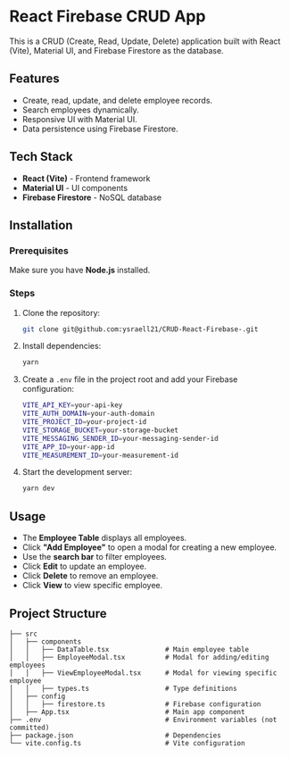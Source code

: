 # React Firebase CRUD App

This is a CRUD (Create, Read, Update, Delete) application built with React (Vite), Material UI, and Firebase Firestore as the database.

## Features

- Create, read, update, and delete employee records.
- Search employees dynamically.
- Responsive UI with Material UI.
- Data persistence using Firebase Firestore.

## Tech Stack

- **React (Vite)** - Frontend framework
- **Material UI** - UI components
- **Firebase Firestore** - NoSQL database

## Installation

### Prerequisites

Make sure you have **Node.js** installed.

### Steps

1. Clone the repository:

   ```sh
   git clone git@github.com:ysraell21/CRUD-React-Firebase-.git
   ```

2. Install dependencies:

   ```sh
   yarn
   ```

3. Create a `.env` file in the project root and add your Firebase configuration:

   ```sh
   VITE_API_KEY=your-api-key
   VITE_AUTH_DOMAIN=your-auth-domain
   VITE_PROJECT_ID=your-project-id
   VITE_STORAGE_BUCKET=your-storage-bucket
   VITE_MESSAGING_SENDER_ID=your-messaging-sender-id
   VITE_APP_ID=your-app-id
   VITE_MEASUREMENT_ID=your-measurement-id
   ```

4. Start the development server:

   ```sh
   yarn dev
   ```

## Usage

- The **Employee Table** displays all employees.
- Click **"Add Employee"** to open a modal for creating a new employee.
- Use the **search bar** to filter employees.
- Click **Edit** to update an employee.
- Click **Delete** to remove an employee.
- Click **View** to view specific employee.

## Project Structure

```
├── src
│   ├── components
│   │   ├── DataTable.tsx              # Main employee table
│   │   ├── EmployeeModal.tsx          # Modal for adding/editing employees
│   │   ├── ViewEmployeeModal.tsx      # Modal for viewing specific employee
│   │   ├── types.ts                   # Type definitions
│   ├── config
│   │   ├── firestore.ts               # Firebase configuration
│   ├── App.tsx                        # Main app component
├── .env                               # Environment variables (not committed)
├── package.json                       # Dependencies
└── vite.config.ts                     # Vite configuration
```

